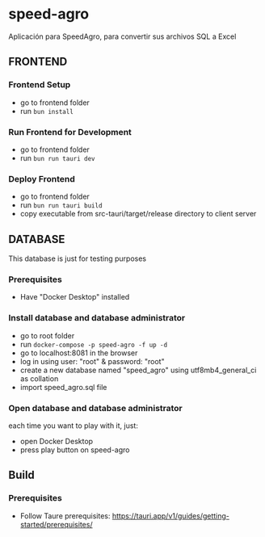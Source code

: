 # speed-agro
Aplicación para SpeedAgro, para convertir sus archivos SQL a Excel

## FRONTEND
### Frontend Setup
- go to frontend folder
- run `bun install`

### Run Frontend for Development
- go to frontend folder
- run `bun run tauri dev`

### Deploy Frontend
- go to frontend folder
- run `bun run tauri build`
- copy executable from src-tauri/target/release directory to client server


## DATABASE
This database is just for testing purposes
### Prerequisites
- Have "Docker Desktop" installed

### Install database and database administrator
- go to root folder
- run `docker-compose -p speed-agro -f up -d`
- go to localhost:8081 in the browser
- log in using user: "root" & password: "root"
- create a new database named "speed_agro" using utf8mb4_general_ci as collation
- import speed_agro.sql file

### Open database and database administrator
each time you want to play with it, just:
- open Docker Desktop
- press play button on speed-agro


## Build

### Prerequisites
- Follow Taure prerequisites: https://tauri.app/v1/guides/getting-started/prerequisites/